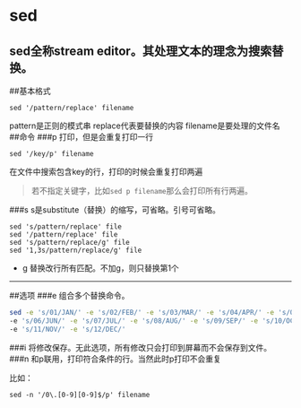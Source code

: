sed
===
sed全称stream editor。其处理文本的理念为搜索替换。
---
##基本格式

    sed '/pattern/replace' filename
pattern是正则的模式串
replace代表要替换的内容
filename是要处理的文件名
##命令
###p
打印，但是会重复打印一行

    sed '/key/p' filename
在文件中搜索包含key的行，打印的时候会重复打印两遍
>若不指定关键字，比如`sed p filename`那么会打印所有行两遍。

###s
s是substitute（替换）的缩写，可省略。引号可省略。

    sed 's/pattern/replace' file
    sed '/pattern/replace' file
    sed 's/pattern/replace/g' file
    sed '1,3s/pattern/replace/g' file
* g 替换改行所有匹配。不加g，则只替换第1个

*****
##选项
###e
组合多个替换命令。
```bash
sed -e 's/01/JAN/' -e 's/02/FEB/' -e 's/03/MAR/' -e 's/04/APR/' -e 's/05/MAY/' \
-e 's/06/JUN/' -e 's/07/JUL/' -e 's/08/AUG/' -e 's/09/SEP/' -e 's/10/OCT/' \
-e 's/11/NOV/' -e 's/12/DEC/'
```
###i
将修改保存。无此选项，所有修改只会打印到屏幕而不会保存到文件。
###n
和p联用，打印符合条件的行。当然此时p打印不会重复

比如：

    sed -n '/0\.[0-9][0-9]$/p' filename
